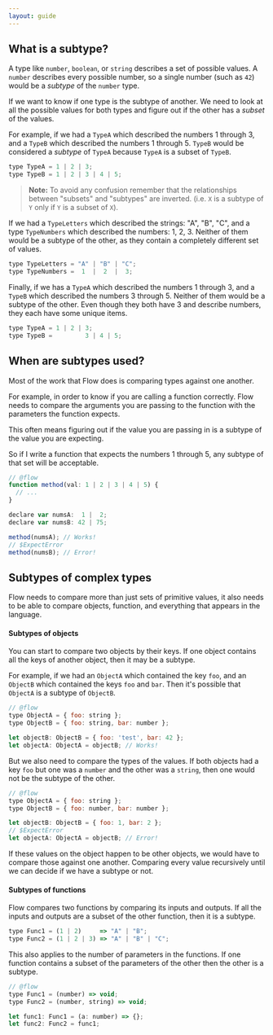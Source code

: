 ```yaml
---
layout: guide
---
```


## What is a subtype? <a class="toc" id="toc-what-is-a-subtype" href="#toc-what-is-a-subtype"></a>

A type like `number`, `boolean`, or `string` describes a set of possible
values. A `number` describes every possible number, so a single number
(such as `42`) would be a *subtype* of the `number` type.

If we want to know if one type is the subtype of another. We need to look at
all the possible values for both types and figure out if the other has a
_subset_ of the values.

For example, if we had a `TypeA` which described the numbers 1 through 3, and
a `TypeB` which described the numbers 1 through 5. `TypeB` would be considered
a _subtype_ of `TypeA` because `TypeA` is a subset of `TypeB`.

```js
type TypeA = 1 | 2 | 3;
type TypeB = 1 | 2 | 3 | 4 | 5;
```

> **Note:** To avoid any confusion remember that the relationships between
> "subsets" and "subtypes" are inverted. (i.e. `X` is a subtype of `Y` only if
> `Y` is a subset of `X`).

If we had a `TypeLetters` which described the strings: "A", "B", "C", and a
type `TypeNumbers` which described the numbers: 1, 2, 3. Neither of them would
be a subtype of the other, as they contain a completely different set of
values.

```js
type TypeLetters = "A" | "B" | "C";
type TypeNumbers =  1  |  2  |  3;
```

Finally, if we has a `TypeA` which described the numbers 1 through 3, and a
`TypeB` which described the numbers 3 through 5. Neither of them would be a
subtype of the other. Even though they both have 3 and describe numbers, they
each have some unique items.

```js
type TypeA = 1 | 2 | 3;
type TypeB =         3 | 4 | 5;
```

## When are subtypes used? <a class="toc" id="toc-when-are-subtypes-used" href="#toc-when-are-subtypes-used"></a>

Most of the work that Flow does is comparing types against one another.

For example, in order to know if you are calling a function correctly. Flow
needs to compare the arguments you are passing to the function with the
parameters the function expects.

This often means figuring out if the value you are passing in is a subtype of
the value you are expecting.

So if I write a function that expects the numbers 1 through 5, any subtype of
that set will be acceptable.

```js
// @flow
function method(val: 1 | 2 | 3 | 4 | 5) {
  // ...
}

declare var numsA:  1 |  2;
declare var numsB: 42 | 75;

method(numsA); // Works!
// $ExpectError
method(numsB); // Error!
```

## Subtypes of complex types <a class="toc" id="toc-subtypes-of-complex-types" href="#toc-subtypes-of-complex-types"></a>

Flow needs to compare more than just sets of primitive values, it also needs to
be able to compare objects, function, and everything that appears in the
language.

#### Subtypes of objects <a class="toc" id="toc-subtypes-of-objects" href="#toc-subtypes-of-objects"></a>

You can start to compare two objects by their keys. If one object contains all
the keys of another object, then it may be a subtype.

For example, if we had an `ObjectA` which contained the key `foo`, and an
`ObjectB` which contained the keys `foo` and `bar`. Then it's possible that
`ObjectA` is a subtype of `ObjectB`.

```js
// @flow
type ObjectA = { foo: string };
type ObjectB = { foo: string, bar: number };

let objectB: ObjectB = { foo: 'test', bar: 42 };
let objectA: ObjectA = objectB; // Works!
```

But we also need to compare the types of the values. If both objects had a key
`foo` but one was a `number` and the other was a `string`, then one would not
be the subtype of the other.

```js
// @flow
type ObjectA = { foo: string };
type ObjectB = { foo: number, bar: number };

let objectB: ObjectB = { foo: 1, bar: 2 };
// $ExpectError
let objectA: ObjectA = objectB; // Error!
```

If these values on the object happen to be other objects, we would have to
compare those against one another. Comparing every value recursively until we
can decide if we have a subtype or not.

#### Subtypes of functions <a class="toc" id="toc-subtypes-of-functions" href="#toc-subtypes-of-functions"></a>

Flow compares two functions by comparing its inputs and outputs. If all the
inputs and outputs are a subset of the other function, then it is a subtype.

```js
type Func1 = (1 | 2)     => "A" | "B";
type Func2 = (1 | 2 | 3) => "A" | "B" | "C";
```

This also applies to the number of parameters in the functions. If one function
contains a subset of the parameters of the other then the other is a subtype.

```js
// @flow
type Func1 = (number) => void;
type Func2 = (number, string) => void;

let func1: Func1 = (a: number) => {};
let func2: Func2 = func1;
```
